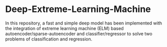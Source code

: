 # Deep-Extreme-Learning-Machine
In this repository, a fast and simple deep model has been implemented with the integration of extreme learning machine (ELM) based autoencoder/sparse-autoencoder and classifier/regressor to solve two problems of classification and regression.
